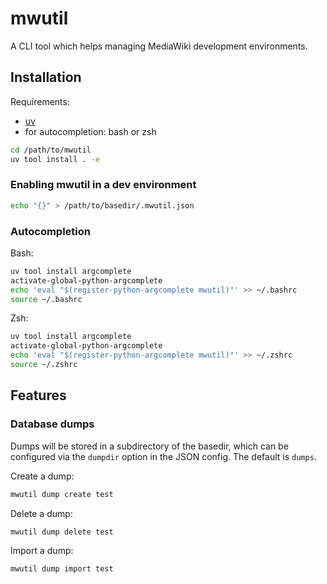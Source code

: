 # mwutil

A CLI tool which helps managing MediaWiki development environments.

## Installation

Requirements:
* [uv](https://docs.astral.sh/uv/)
* for autocompletion: bash or zsh

```sh
cd /path/to/mwutil
uv tool install . -e
```

### Enabling mwutil in a dev environment

```sh
echo "{}" > /path/to/basedir/.mwutil.json
```

### Autocompletion

Bash:
```sh
uv tool install argcomplete
activate-global-python-argcomplete
echo 'eval "$(register-python-argcomplete mwutil)"' >> ~/.bashrc
source ~/.bashrc
```

Zsh:
```sh
uv tool install argcomplete
activate-global-python-argcomplete
echo 'eval "$(register-python-argcomplete mwutil)"' >> ~/.zshrc
source ~/.zshrc
```

## Features

### Database dumps

Dumps will be stored in a subdirectory of the basedir, which can be configured via the `dumpdir` option in the JSON config.
The default is `dumps`.

Create a dump:
```sh
mwutil dump create test
```

Delete a dump:
```sh
mwutil dump delete test
```

Import a dump:
```sh
mwutil dump import test
```
